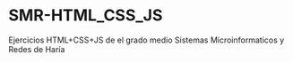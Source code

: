 # SMR-HTML_CSS_JS
Ejercicios HTML+CSS+JS de el grado medio Sistemas Microinformaticos y Redes de Haría

